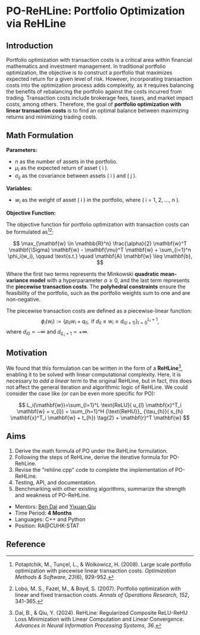 

# PO-ReHLine: Portfolio Optimization via ReHLine

## Introduction

Portfolio optimization with transaction costs is a critical area within financial mathematics and investment management. In traditional portfolio optimization, the objective is to construct a portfolio that maximizes expected return for a given level of risk. However, incorporating transaction costs into the optimization process adds complexity, as it requires balancing the benefits of rebalancing the portfolio against the costs incurred from trading. Transaction costs include brokerage fees, taxes, and market impact costs, among others. Therefore, the goal of **portfolio optimization with linear transaction costs** is to find an optimal balance between maximizing returns and minimizing trading costs.

## Math Formulation

**Parameters:**

- $n$ as the number of assets in the portfolio.
- $\mu_i$ as the expected return of asset \( i \).
- $\sigma_{ij}$​ as the covariance between assets \( i \) and \( j \).

**Variables:**

- $w_i$​ as the weight of asset \( i \) in the portfolio, where \( i = 1, 2, ..., n \).

**Objective Function:**

The objective function for portfolio optimization with transaction costs can be formulated as[^PO1][^PO2]:

$$
\max_{\mathbf{w} \in \mathbb{R}^n} \frac{\alpha}{2} \mathbf{w}^T \mathbf{\Sigma} \mathbf{w} - \mathbf{\mu}^T \mathbf{w} + \sum_{i=1}^n \phi_i(w_i), \qquad \text{s.t.} \quad \mathbf{A} \mathbf{w} \leq \mathbf{b},
$$

Where the first two terms represents the Minkowski **quadratic mean-variance model** with a hyperparameter $\alpha \geq 0$​, and the last term represents the **piecewise transaction costs**. The **polyhedral constraints** ensure the feasibility of the portfolio, such as the portfolio weights sum to one and are non-negative.

The piecewise transaction costs are defined as a piecewise-linear function:
$$
\phi_i(w_i) := \{ p_{il} w_i + q_{il}, \text{ if } d_{il} \leq w_i \leq d_{i(l+1)}\}_{l=0}^{L_i+1},
$$
where $d_{i0} = - \infty$ and $d_{i{L_i + 1}} = + \infty$​.

## Motivation

We found that this formulation can be written in the form of a **ReHLine**[^rehline], enabling it to be solved with linear computational complexity. Here, it is necessary to *add a linear term* to the original ReHLine, but in fact, this does not affect the general iteration and algorithmic logic of ReHLine. We could consider the case like (or can be even more specific for PO):

$$
L_i(\mathbf{w})=\sum_{l=1}^L \text{ReLU}( u_{l} \mathbf{x}^T_i \mathbf{w}  + v_{l}) + \sum_{h=1}^H {\text{ReHU}}_ {\tau_{h}}( s_{h} \mathbf{x}^T_i \mathbf{w} + t_{h}) \tag{2} + \mathbf{r}^T \mathbf{w}
$$

## Aims

1. Derive the math formula of PO under the ReHLine formulation.
2. Following the steps of ReHLine, derive the iterative formula for PO-RehLine.
3. Revise the "rehline.cpp" code to complete the implementation of PO-ReHLine.
4. Testing, API, and documentation.
5. Benchmarking with other existing algorithms, summarize the strength and weakness of PO-ReHLine.

- Mentors: [Ben Dai](https://www.bendai.org/) and [Yixuan Qiu](https://statr.me/about/)
- Time Period: **4 Months**
- Languages: C++ and Python
- Position: RA@CUHK-STAT

## Reference

[^Rehline]: Dai, B., & Qiu, Y. (2024).  ReHLine: Regularized Composite ReLU-ReHU Loss Minimization with Linear  Computation and Linear Convergence. *Advances in Neural Information Processing Systems*, *36*.
[^PO1]: Potaptchik, M., Tunçel, L., &  Wolkowicz, H. (2008). Large scale portfolio optimization with piecewise  linear transaction costs. *Optimization Methods & Software*, *23*(6), 929-952.
[^PO2]: Lobo, M. S., Fazel, M., & Boyd, S. (2007). Portfolio optimization with linear and fixed transaction costs. *Annals of Operations Research*, *152*, 341-365.